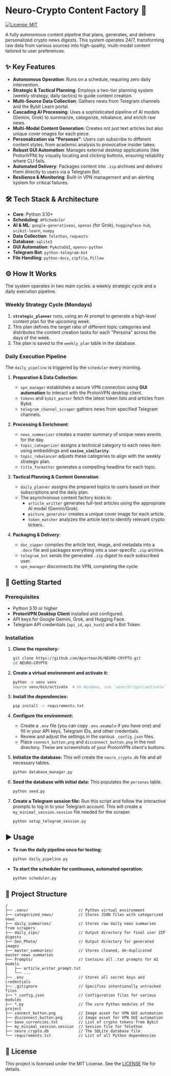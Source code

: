 # Neuro-Crypto Content Factory 🤖

[![License: MIT](https://img.shields.io/badge/License-MIT-yellow.svg)](https://opensource.org/licenses/MIT)

A fully autonomous content pipeline that plans, generates, and delivers personalized crypto news digests. This system operates 24/7, transforming raw data from various sources into high-quality, multi-modal content tailored to user preferences.

## ✨ Key Features

-   **Autonomous Operation**: Runs on a schedule, requiring zero daily intervention.
-   **Strategic & Tactical Planning**: Employs a two-tier planning system (weekly strategy, daily tactics) to guide content creation.
-   **Multi-Source Data Collection**: Gathers news from Telegram channels and the Bybit Learn portal.
-   **Cascading AI Processing**: Uses a sophisticated pipeline of AI models (Gemini, Grok) to summarize, categorize, rebalance, and enrich raw news.
-   **Multi-Modal Content Generation**: Creates not just text articles but also unique cover images for each piece.
-   **Personalization via "Personas"**: Users can subscribe to different content styles, from academic analysis to provocative insider takes.
-   **Robust GUI Automation**: Manages external desktop applications (like ProtonVPN) by visually locating and clicking buttons, ensuring reliability where CLI fails.
-   **Automated Delivery**: Packages content into `.zip` archives and delivers them directly to users via a Telegram Bot.
-   **Resilience & Monitoring**: Built-in VPN management and an alerting system for critical failures.

## 🛠️ Tech Stack & Architecture

-   **Core**: Python 3.10+
-   **Scheduling**: `APScheduler`
-   **AI & ML**: `google-generativeai`, `openai` (for Grok), `huggingface-hub`, `scikit-learn`, `numpy`
-   **Data Collection**: `Telethon`, `requests`
-   **Database**: `sqlite3`
-   **GUI Automation**: `PyAutoGUI`, `opencv-python`
-   **Telegram Bot**: `python-telegram-bot`
-   **File Handling**: `python-docx`, `zipfile`, `Pillow`

## ⚙️ How It Works

The system operates in two main cycles: a weekly strategic cycle and a daily execution pipeline.

### Weekly Strategy Cycle (Mondays)
1.  **`strategic_planner`** runs, using an AI prompt to generate a high-level content plan for the upcoming week.
2.  This plan defines the target ratio of different topic categories and distributes the content creation tasks for each "Persona" across the days of the week.
3.  The plan is saved to the `weekly_plan` table in the database.

### Daily Execution Pipeline
The `daily_pipeline` is triggered by the `scheduler` every morning.

1.  **Preparation & Data Collection**:
    -   `vpn_manager` establishes a secure VPN connection using **GUI automation** to interact with the ProtonVPN desktop client.
    -   `tokens` and `bybit_parser` fetch the latest token lists and articles from Bybit.
    -   `telegram_channel_scraper` gathers news from specified Telegram channels.

2.  **Processing & Enrichment**:
    -   `news_summarizer` creates a master summary of unique news events for the day.
    -   `topic_categorizer` assigns a technical category to each news item using embeddings and **`cosine_similarity`**.
    -   `topic_rebalancer` adjusts these categories to align with the weekly strategic plan.
    -   `title_formatter` generates a compelling headline for each topic.

3.  **Tactical Planning & Content Generation**:
    -   `daily_planner` assigns the prepared topics to users based on their subscriptions and the daily plan.
    -   The asynchronous content factory kicks in:
        -   `article_writter` generates full-text articles using the appropriate AI model (Gemini/Grok).
        -   `picture_generator` creates a unique cover image for each article.
        -   `token_matcher` analyzes the article text to identify relevant crypto tickers.

4.  **Packaging & Delivery**:
    -   `doc_zipper` compiles the article text, image, and metadata into a `.docx` file and packages everything into a user-specific `.zip` archive.
    -   `telegram_bot` sends the generated `.zip` digest to each subscribed user.
    -   `vpn_manager` disconnects the VPN, completing the cycle.

## 🚀 Getting Started

### Prerequisites
-   Python 3.10 or higher
-   **ProtonVPN Desktop Client** installed and configured.
-   API keys for Google Gemini, Grok, and Hugging Face.
-   Telegram API credentials (`api_id`, `api_hash`) and a Bot Token.

### Installation
1.  **Clone the repository:**
    ```bash
    git clone https://github.com/Apartman36/NEURO-CRYPTO.git
    cd NEURO-CRYPTO
    ```

2.  **Create a virtual environment and activate it:**
    ```bash
    python -m venv venv
    source venv/bin/activate  # On Windows, use `venv\Scripts\activate`
    ```

3.  **Install the dependencies:**
    ```bash
    pip install -r requirements.txt
    ```

4.  **Configure the environment:**
    -   Create a `.env` file (you can copy `.env.example` if you have one) and fill in your API keys, Telegram IDs, and other credentials.
    -   Review and adjust the settings in the various `_config.json` files.
    -   Place `connect_button.png` and `disconnect_button.png` in the root directory. These are screenshots of your ProtonVPN client's buttons.

5.  **Initialize the database:**
    This will create the `neuro_crypto.db` file and all necessary tables.
    ```bash
    python database_manager.py
    ```

6.  **Seed the database with initial data:**
    This populates the `personas` table.
    ```bash
    python seed.py
    ```

7.  **Create a Telegram session file:**
    Run this script and follow the interactive prompts to log in to your Telegram account. This will create a `my_minimal_session.session` file needed for the scraper.
    ```bash
    python setup_telegram_session.py
    ```

## ▶️ Usage

-   **To run the daily pipeline once for testing:**
    ```bash
    python daily_pipeline.py
    ```

-   **To start the scheduler for continuous, automated operation:**
    ```bash
    python scheduler.py
    ```

## 📂 Project Structure
```
/
├── .venv/                      // Python virtual environment
├── categorized_news/           // Stores JSON files with categorized news
├── daily_summaries/            // Stores raw daily news summaries from scrapers
├── daily_zips/                 // Output directory for final user ZIP digests
├── Gen_Photo/                  // Output directory for generated images
├── master_summaries/           // Stores cleaned, de-duplicated master news summaries
├── Prompts/                    // Contains all .txt prompts for AI models
│   ├── article_writer_prompt.txt
│   └── ...
├── .env                        // Stores all secret keys and credentials
├── .gitignore                  // Specifies intentionally untracked files
├── *_config.json               // Configuration files for various modules
├── *.py                        // The core Python modules of the project
├── connect_button.png          // Image asset for VPN GUI automation
├── disconnect_button.png       // Image asset for VPN GUI automation
├── base_currencies.txt         // List of crypto tokens from Bybit
├── my_minimal_session.session  // Session file for Telethon
├── neuro_crypto.db             // The SQLite database file
└── requirements.txt            // List of all Python dependencies
```

## 📄 License
This project is licensed under the MIT License. See the [LICENSE](LICENSE) file for details.
